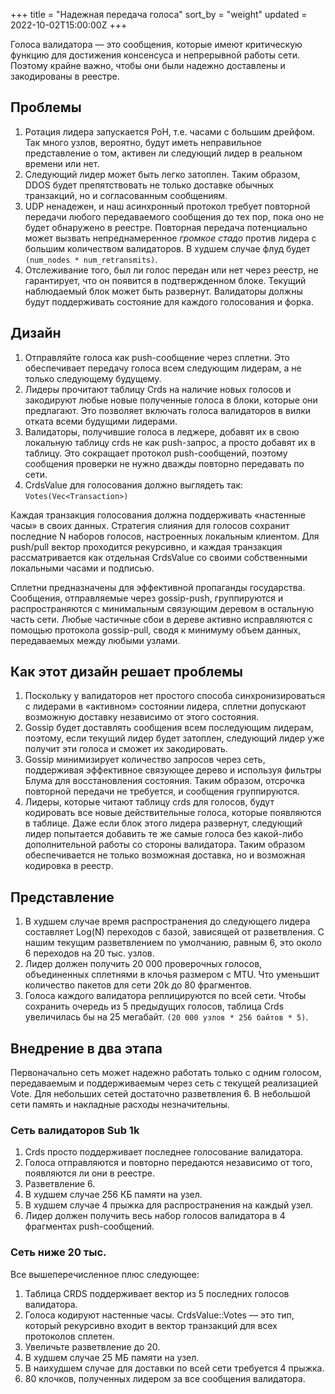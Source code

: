 +++
title = "Надежная передача голоса"
sort_by = "weight"
updated = 2022-10-02T15:00:00Z
+++

Голоса валидатора — это сообщения, которые имеют критическую функцию для достижения консенсуса и непрерывной работы сети. Поэтому крайне важно, чтобы они были надежно доставлены и закодированы в реестре.

## Проблемы

1. Ротация лидера запускается PoH, т.е. часами с большим дрейфом. Так много узлов, вероятно, будут иметь неправильное представление о том, активен ли следующий лидер в реальном времени или нет.
2. Следующий лидер может быть легко затоплен. Таким образом, DDOS будет препятствовать не только доставке обычных транзакций, но и согласованным сообщениям.
3. UDP ненадежен, и наш асинхронный протокол требует повторной передачи любого передаваемого сообщения до тех пор, пока оно не будет обнаружено в реестре. Повторная передача потенциально может вызвать непреднамеренное _громкое стадо_ против лидера с большим количеством валидаторов. В худшем случае флуд будет `(num_nodes * num_retransmits)`.
4. Отслеживание того, был ли голос передан или нет через реестр, не гарантирует, что он появится в подтвержденном блоке. Текущий наблюдаемый блок может быть развернут. Валидаторы должны будут поддерживать состояние для каждого голосования и форка.

## Дизайн

1. Отправляйте голоса как push-сообщение через сплетни. Это обеспечивает передачу голоса всем следующим лидерам, а не только следующему будущему.
2. Лидеры прочитают таблицу Crds на наличие новых голосов и закодируют любые новые полученные голоса в блоки, которые они предлагают. Это позволяет включать голоса валидаторов в вилки отката всеми будущими лидерами.
3. Валидаторы, получившие голоса в леджере, добавят их в свою локальную таблицу crds не как push-запрос, а просто добавят их в таблицу. Это сокращает протокол push-сообщений, поэтому сообщения проверки не нужно дважды повторно передавать по сети.
4. CrdsValue для голосования должно выглядеть так: `Votes(Vec<Transaction>)`

Каждая транзакция голосования должна поддерживать «настенные часы» в своих данных. Стратегия слияния для голосов сохранит последние N наборов голосов, настроенных локальным клиентом. Для push/pull вектор проходится рекурсивно, и каждая транзакция рассматривается как отдельная CrdsValue со своими собственными локальными часами и подписью.

Сплетни предназначены для эффективной пропаганды государства. Сообщения, отправляемые через gossip-push, группируются и распространяются с минимальным связующим деревом в остальную часть сети. Любые частичные сбои в дереве активно исправляются с помощью протокола gossip-pull, сводя к минимуму объем данных, передаваемых между любыми узлами.

## Как этот дизайн решает проблемы

1. Поскольку у валидаторов нет простого способа синхронизироваться с лидерами в «активном» состоянии лидера, сплетни допускают возможную доставку независимо от этого состояния.
2. Gossip будет доставлять сообщения всем последующим лидерам, поэтому, если текущий лидер будет затоплен, следующий лидер уже получит эти голоса и сможет их закодировать.
3. Gossip минимизирует количество запросов через сеть, поддерживая эффективное связующее дерево и используя фильтры Блума для восстановления состояния. Таким образом, отсрочка повторной передачи не требуется, и сообщения группируются.
4. Лидеры, которые читают таблицу crds для голосов, будут кодировать все новые действительные голоса, которые появляются в таблице. Даже если блок этого лидера развернут, следующий лидер попытается добавить те же самые голоса без какой-либо дополнительной работы со стороны валидатора. Таким образом обеспечивается не только возможная доставка, но и возможная кодировка в реестр.

## Представление

1. В худшем случае время распространения до следующего лидера составляет Log\(N\) переходов с базой, зависящей от разветвления. С нашим текущим разветвлением по умолчанию, равным 6, это около 6 переходов на 20 тыс. узлов.
2. Лидер должен получить 20 000 проверочных голосов, объединенных сплетнями в клочья размером с MTU. Что уменьшит количество пакетов для сети 20k до 80 фрагментов.
3. Голоса каждого валидатора реплицируются по всей сети. Чтобы сохранить очередь из 5 предыдущих голосов, таблица Crds увеличилась бы на 25 мегабайт. `(20 000 узлов * 256 байтов * 5)`.

## Внедрение в два этапа

Первоначально сеть может надежно работать только с одним голосом, передаваемым и поддерживаемым через сеть с текущей реализацией Vote. Для небольших сетей достаточно разветвления 6. В небольшой сети память и накладные расходы незначительны.

### Сеть валидаторов Sub 1k

1. Crds просто поддерживает последнее голосование валидатора.
2. Голоса отправляются и повторно передаются независимо от того, появляются ли они в реестре.
3. Разветвление 6.
4. В худшем случае 256 КБ памяти на узел.
5. В худшем случае 4 прыжка для распространения на каждый узел.
6. Лидер должен получить весь набор голосов валидатора в 4 фрагментах push-сообщений.

### Сеть ниже 20 тыс.

Все вышеперечисленное плюс следующее:

1. Таблица CRDS поддерживает вектор из 5 последних голосов валидатора.
2. Голоса кодируют настенные часы. CrdsValue::Votes — это тип, который рекурсивно входит в вектор транзакций для всех протоколов сплетен.
3. Увеличьте разветвление до 20.
4. В худшем случае 25 МБ памяти на узел.
5. В наихудшем случае для доставки по всей сети требуется 4 прыжка.
6. 80 клочков, полученных лидером за все сообщения валидатора.
